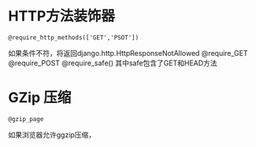 # HTTP方法装饰器
    @require_http_methods(['GET','PSOT'])
如果条件不符，将返回django.http.HttpResponseNotAllowed
    @require_GET
    @require_POST
    @require_safe()
其中safe包含了GET和HEAD方法

# GZip 压缩
    @gzip_page
如果浏览器允许ggzip压缩，